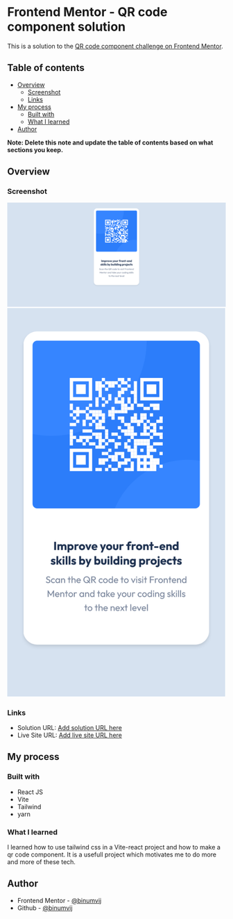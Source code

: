 # Frontend Mentor - QR code component solution

This is a solution to the [QR code component challenge on Frontend Mentor](https://www.frontendmentor.io/challenges/qr-code-component-iux_sIO_H). 

## Table of contents

- [Overview](#overview)
  - [Screenshot](#screenshot)
  - [Links](#links)
- [My process](#my-process)
  - [Built with](#built-with)
  - [What I learned](#what-i-learned)
- [Author](#author)

**Note: Delete this note and update the table of contents based on what sections you keep.**

## Overview

### Screenshot

![](./screens/desktop%20viewport.png)
![](./screens/mobile%20viewport.png)

### Links

- Solution URL: [Add solution URL here](https://your-solution-url.com)
- Live Site URL: [Add live site URL here](https://your-live-site-url.com)

## My process

### Built with

- React JS
- Vite
- Tailwind
- yarn



### What I learned

I learned how to use tailwind css in a Vite-react project and how to make a qr code component. It is a usefull project which motivates me to do more and more of these tech.



## Author

- Frontend Mentor - [@binumvij](https://www.frontendmentor.io/profile/binumvij)
- Github - [@binumvij](https://github.com/binumvij)

